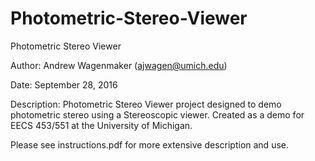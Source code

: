 # Photometric-Stereo-Viewer

Photometric Stereo Viewer

Author: Andrew Wagenmaker (ajwagen@umich.edu)

Date: September 28, 2016

Description:
Photometric Stereo Viewer project designed to demo photometric stereo using a Stereoscopic viewer. Created as a demo for EECS 453/551 at
the University of Michigan.

Please see instructions.pdf for more extensive description and use.
